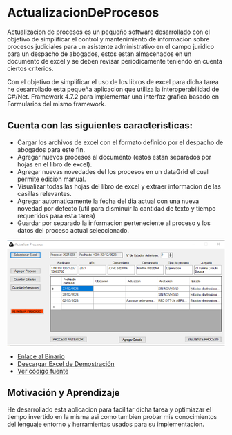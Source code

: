 # ActualizacionDeProcesos

Actualizacion de procesos es un pequeño software desarrollado con el objetivo de simplificar el control y mantenimiento de informacion sobre procesos judiciales para un asistente administrativo en el campo juridico para un despacho de abogados, estos estan almacenados en un documento de excel y se deben revisar periodicamente teniendo en cuenta ciertos criterios.

Con el objetivo de simplificar el uso de los libros de excel para dicha tarea he desarrollado esta pequeña aplicacion que utiliza la interoperabilidad de C#/Net. Framework 4.7.2 para implementar una interfaz grafica basado en Formularios del mismo framework. 

## Cuenta con las siguientes caracteristicas:
- Cargar los archivos de excel con el formato definido por el despacho de abogados para este fin.
- Agregar nuevos procesos al documento (estos estan separados por hojas en el libro de excel).
- Agregar nuevas novedades del los procesos en un dataGrid el cual permite edicion manual.
- Visualizar todas las hojas del libro de excel y extraer informacion de las casillas relevantes.
- Agregar automaticamente la fecha del dia actual con una nueva novedad por defecto (util para disminuir la cantidad de texto y tiempo requeridos para esta tarea)
- Guardar por separado la informacion perteneciente al proceso y los datos del proceso actual seleccionado.

![screenshot](/screenshot.png)
- [Enlace al Binario](https://github.com/giovani-s/ActualizacionDeProcesos/blob/main/Actualizacion%20de%20Procesos.exe)
- [Descargar Excel de Demostración](https://github.com/giovani-s/ActualizacionDeProcesos/blob/main/Revision%20procesos%20Abogado%202023.xlsx)
- [Ver código fuente](https://github.com/giovani-s/ActualizacionDeProcesos/blob/main/source/Form1.cs)

## Motivación y Aprendizaje

He desarrollado esta aplicacion para facilitar dicha tarea y optimiazar el tiempo invertido en la misma asi como tambien probar mis conocimientos del lenguaje entorno y herramientas usados para su implementacion.
